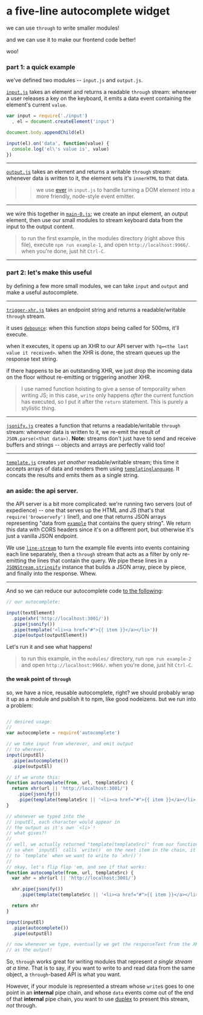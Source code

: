 # a five-line autocomplete widget

we can use `through` to write smaller modules!

and we can use it to make our frontend code better!

woo!

### part 1: a quick example

we've defined two modules -- `input.js` and `output.js`.

[`input.js`](./input.js) takes an element and returns a readable `through` stream: whenever a user releases a key
on the keyboard, it emits a data event containing the element's current `value`.

```javascript
var input = require('./input')
  , el = document.createElement('input')

document.body.appendChild(el)

input(el).on('data', function(value) {
  console.log('el\'s value is', value)
})

```

-------

[`output.js`](./output.js) takes an element and returns a writable `through` stream: whenever data is written to it,
the element sets it's `innerHTML` to that data.

> > we use [ever](http://npm.im/ever) in `input.js` to handle turning a DOM element
> > into a more friendly, node-style event emitter.

-------

we wire this together in [`main-0.js`](./main-0.js); we create an input element, an output element, then use our small modules to stream keyboard data from the input to the output content.

> to run the first example, in the modules directory (right above this file), execute
> `npm run example-1`, and open `http://localhost:9966/`. when you're done, just hit `Ctrl-C`.

-------

### part 2: let's make this useful

by defining a few more small modules, we can take `input` and `output` and make a useful autocomplete.

-------

[`trigger-xhr.js`](./trigger-xhr.js) takes an endpoint string and returns a readable/writable `through` stream.

it uses [`debounce`](http://npm.im/debounce): when this function *stops* being called for 500ms, it'll execute.

when it executes, it opens up an XHR to our API server with `?q=<the last value it received>`. 
when the XHR is done, the stream queues up the response text string.

if there happens to be an outstanding XHR, we just drop the incoming data on the floor without re-emitting or triggering
another XHR.

> I use named function hoisting to give a sense of temporality when writing JS;
> in this case, `write` only happens *after* the current function has executed,
> so I put it after the `return` statement. This is purely a stylistic thing.

-------

[`jsonify.js`](./jsonify.js) creates a function that returns a readable/writable `through` stream: whenever data is
written to it, we re-emit the result of `JSON.parse(<that data>)`. **Note:** streams don't just have to send and receive
buffers and strings -- objects and arrays are perfectly valid too!

-------

[`template.js`](./template.js) creates *yet another* readable/writable stream; this time it accepts arrays of data and renders
them using [`templatinglanguage`](http://npm.im/templatinglanguage). It concats the results and emits them as a single string.

### an aside: the api server.

the API server is a bit more complicated: we're running two servers (out of expedience) -- one that serves up the HTML and 
JS (that's that `require('browservefy')` line!), and one that returns JSON arrays representing "data from [`example`](./example) 
that contains the query string". We return this data with CORS headers since it's on a different port, but otherwise it's just
a vanilla JSON endpoint.

We use [`line-stream`](http://npm.im/line-stream) to turn the example file events into events containing each line separately,
then a `through` stream that acts as a filter by only re-emitting the lines that contain the query. We pipe these lines in
a [`JSONStream.stringify`](http://npm.im/JSONStream) instance that builds a JSON array, piece by piece, and finally into the
response. Whew.

--------

And so we can reduce our autocomplete code [to the following](./main-1.js):

```javascript
// our autocomplete:

input(textElement)
  .pipe(xhr('http://localhost:3001/'))
  .pipe(jsonify())
  .pipe(template('<li><a href="#">{{ item }}</a></li>'))
  .pipe(output(outputElement))
```

Let's run it and see what happens!

> to run this example, in the `modules/` directory, run
> `npm run example-2` and open `http://localhost:9966/`. when you're done, just hit `Ctrl-C`.

#### the weak point of `through`

so, we have a nice, reusable autocomplete, right? we should probably wrap it up as a module and publish it
to npm, like good nodeizens. but we run into a problem:

```javascript

// desired usage:
//
var autocomplete = require('autocomplete')

// we take input from wherever, and emit output 
// to wherever.
input(inputEl)
  .pipe(autocomplete())
  .pipe(outputEl)

// if we wrote this:
function autocomplete(from, url, templateSrc) {
  return xhr(url || 'http://localhost:3001/')
    .pipe(jsonify())
    .pipe(template(templateSrc || '<li><a href="#">{{ item }}</a></li>'))
}

// whenever we typed into the 
// inputEl, each character would appear in 
// the output as it's own `<li>`!
// what gives?!
//
// well, we actually returned "template(templateSrc)" from our function!
// so when `inputEl` calls `write()` on the next item in the chain, it's writing
// to `template` when we want to write to `xhr()`!
//
// okay, let's flip flop 'em, and see if that works:
function autocomplete(from, url, templateSrc) {
  var xhr = xhr(url || 'http://localhost:3001/')

  xhr.pipe(jsonify())
     .pipe(template(templateSrc || '<li><a href="#">{{ item }}</a></li>'))

  return xhr
}

input(inputEl)
  .pipe(autocomplete())
  .pipe(outputEl)

// now whenever we type, eventually we get the responseText from the XHR
// as the output!
```

So, `through` works great for writing modules that represent *a single stream at a time*.
That is to say, if you want to write to and read data from the same object, a `through`-based
API is what you want.

However, if your module is represented a stream whose `write`s goes to one point in an **internal**
pipe chain, and whose `data` events come out of the end of that **internal** pipe chain, you want
to use [duplex](http://npm.im/duplex) to present this stream, *not* through.
